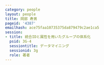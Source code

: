 ```yaml
---
category: people
layout: people
title: 岡部 寿男
pageid: '4387'
emailhash: ace75faa10735375da879479c2ae1ca5
session:
- title: 統合IDと属性を用いたグループの体系化
  psid: 3G-4
  sessiontitle: データマイニング
  sessionid: 3g
  role: 著者
---
```

